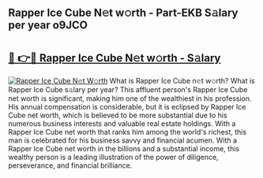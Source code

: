 ## Rapper Ice Cube N𝚎t w𝚘rth - Part-EKB S𝚊lary per year o9JCO

# <h2><a href="http://gc0kqyf.nevu.top/?p=Rapper+Ice+Cube">🔗 👉🔴 Rapper Ice Cube N𝚎t w𝚘rth - S𝚊lary</a></h2>

[![Rapper Ice Cube N𝚎t W𝚘rth](https://i.imgur.com/Oavwk0R.jpeg)](http://gc0kqyf.nevu.top/?p=Rapper+Ice+Cube)
What is Rapper Ice Cube n𝚎t w𝚘rth? What is Rapper Ice Cube s𝚊lary per year?
This affluent person's Rapper Ice Cube net worth is significant, making him one of the wealthiest in his profession. His annual compensation is considerable, but it is eclipsed by Rapper Ice Cube net worth, which is believed to be more substantial due to his numerous business interests and valuable real estate holdings. With a Rapper Ice Cube net worth that ranks him among the world's richest, this man is celebrated for his business savvy and financial acumen. With a Rapper Ice Cube net worth in the billions and a substantial income, this wealthy person is a leading illustration of the power of diligence, perseverance, and financial brilliance.
